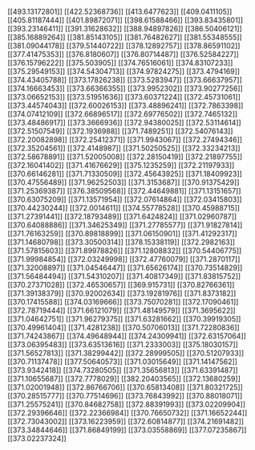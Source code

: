 [[493.13172801]]
[[422.52368736]]
[[413.6477623]]
[[409.0411105]]
[[405.81187444]]
[[401.89872071]]
[[398.61588466]]
[[393.83435801]]
[[393.23146411]]
[[391.31628632]]
[[388.94897826]]
[[386.50406121]]
[[385.16889264]]
[[381.85143105]]
[[381.76482627]]
[[381.55348555]]
[[381.09044178]]
[[379.51440722]]
[[378.12892757]]
[[378.86591102]]
[[377.41475353]]
[[376.8180607]]
[[376.80714487]]
[[376.52584227]]
[[376.15796222]]
[[375.503905]]
[[374.76516061]]
[[374.83107233]]
[[375.29549153]]
[[374.54304713]]
[[374.97824275]]
[[373.4794169]]
[[374.43405788]]
[[373.17826238]]
[[373.5283947]]
[[373.66637957]]
[[374.16663453]]
[[373.66366355]]
[[373.9952302]]
[[373.90277256]]
[[373.06652153]]
[[373.51951636]]
[[373.60371224]]
[[372.45731061]]
[[373.44574043]]
[[372.60026153]]
[[373.48896241]]
[[372.7863398]]
[[374.07412109]]
[[372.66896517]]
[[372.69776502]]
[[372.7465132]]
[[373.48486917]]
[[373.3666936]]
[[372.94380025]]
[[372.53114614]]
[[372.51507549]]
[[372.1936988]]
[[371.7489251]]
[[372.54076143]]
[[372.20082898]]
[[372.25412371]]
[[371.9943067]]
[[372.27494346]]
[[372.35204561]]
[[372.4148987]]
[[371.50250525]]
[[372.33234213]]
[[372.58678891]]
[[371.52005008]]
[[372.28150419]]
[[372.21897755]]
[[372.16041402]]
[[371.41676629]]
[[375.1235259]]
[[372.21197933]]
[[370.66146281]]
[[371.71330509]]
[[372.45643925]]
[[371.18409923]]
[[370.47556489]]
[[371.96252503]]
[[371.3153687]]
[[370.91375429]]
[[371.25369387]]
[[376.38509568]]
[[372.44649881]]
[[371.13151657]]
[[370.63075209]]
[[371.13571954]]
[[372.07614864]]
[[372.03415803]]
[[370.44230244]]
[[372.0014611]]
[[374.55778528]]
[[370.45988715]]
[[371.27391441]]
[[372.18793489]]
[[371.6424824]]
[[371.02960787]]
[[370.64088886]]
[[371.34625349]]
[[371.27785577]]
[[371.91827814]]
[[371.76163259]]
[[370.89818899]]
[[371.06150901]]
[[371.41292317]]
[[371.14680798]]
[[373.30500314]]
[[378.15338119]]
[[372.2982163]]
[[371.57815603]]
[[371.89978826]]
[[371.12808832]]
[[370.54406775]]
[[371.99984854]]
[[372.03249998]]
[[372.47760079]]
[[371.2870117]]
[[371.32008897]]
[[371.04546447]]
[[371.65626174]]
[[370.73514829]]
[[371.56484494]]
[[371.54310207]]
[[371.40817349]]
[[371.83815752]]
[[370.27371028]]
[[372.46530657]]
[[369.915731]]
[[370.82766361]]
[[371.39138379]]
[[370.92002634]]
[[373.19281976]]
[[371.8373182]]
[[370.17415588]]
[[374.03169666]]
[[373.75070281]]
[[372.17090461]]
[[372.78719444]]
[[371.66121079]]
[[371.48149579]]
[[371.3695622]]
[[371.04642751]]
[[371.96279375]]
[[371.63281662]]
[[370.39919305]]
[[370.49961404]]
[[371.4281238]]
[[370.50706013]]
[[371.72280836]]
[[371.74243867]]
[[374.49648944]]
[[374.24309941]]
[[372.63157064]]
[[373.06395483]]
[[373.63513616]]
[[371.2333003]]
[[375.18030157]]
[[371.56527813]]
[[371.38299442]]
[[372.28999505]]
[[370.51207933]]
[[370.71137478]]
[[377.50640573]]
[[371.03015649]]
[[371.14147562]]
[[373.9342418]]
[[374.73280505]]
[[371.35656813]]
[[371.63391487]]
[[371.10655687]]
[[372.7778029]]
[[382.20403565]]
[[372.13680259]]
[[371.02001948]]
[[372.86766706]]
[[370.65813408]]
[[371.80321725]]
[[370.28515777]]
[[370.77514696]]
[[373.76843992]]
[[370.88018071]]
[[371.25575241]]
[[370.84682758]]
[[372.88391993]]
[[373.02209904]]
[[372.29396646]]
[[372.22366984]]
[[370.76650732]]
[[371.16652244]]
[[372.73043002]]
[[373.16223959]]
[[372.60814877]]
[[374.21691482]]
[[373.34844646]]
[[371.86849199]]
[[373.03558869]]
[[377.07235867]]
[[373.02237324]]

